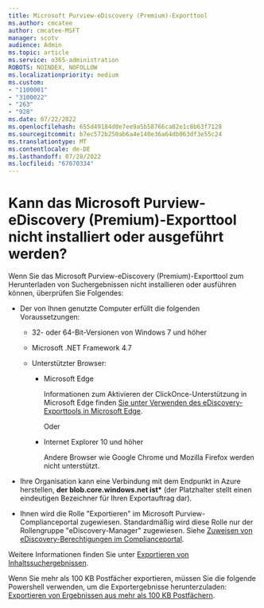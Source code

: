 ```yaml
---
title: Microsoft Purview-eDiscovery (Premium)-Exporttool
ms.author: cmcatee
author: cmcatee-MSFT
manager: scotv
audience: Admin
ms.topic: article
ms.service: o365-administration
ROBOTS: NOINDEX, NOFOLLOW
ms.localizationpriority: medium
ms.custom:
- "1100001"
- "3100022"
- "263"
- "928"
ms.date: 07/22/2022
ms.openlocfilehash: 655d49184d0e7ee9a5b58766ca02e1c8b63f7128
ms.sourcegitcommit: b7ec572b250ab6a4e140e36a64db063df3e55c24
ms.translationtype: MT
ms.contentlocale: de-DE
ms.lasthandoff: 07/28/2022
ms.locfileid: "67070334"
---
```

# <a name="cant-install-or-run-the-microsoft-purview-ediscovery-premium-export-tool"></a>Kann das Microsoft Purview-eDiscovery (Premium)-Exporttool nicht installiert oder ausgeführt werden?

Wenn Sie das Microsoft Purview-eDiscovery (Premium)-Exporttool zum Herunterladen von Suchergebnissen nicht installieren oder ausführen können, überprüfen Sie Folgendes:
  
- Der von Ihnen genutzte Computer erfüllt die folgenden Voraussetzungen:

  - 32- oder 64-Bit-Versionen von Windows 7 und höher

  - Microsoft .NET Framework 4.7

  - Unterstützter Browser:

    - Microsoft Edge

      Informationen zum Aktivieren der ClickOnce-Unterstützung in Microsoft Edge finden [Sie unter Verwenden des eDiscovery-Exporttools in Microsoft Edge](https://docs.microsoft.com/microsoft-365/compliance/configure-edge-to-export-search-results).

      Oder

    - Internet Explorer 10 und höher

      Andere Browser wie Google Chrome und Mozilla Firefox werden nicht unterstützt.

- Ihre Organisation kann eine Verbindung mit dem Endpunkt in Azure herstellen, **der blob.core.windows.net ist\*** (der Platzhalter stellt einen eindeutigen Bezeichner für Ihren Exportauftrag dar).

- Ihnen wird die Rolle "Exportieren" im Microsoft Purview-Complianceportal zugewiesen. Standardmäßig wird diese Rolle nur der Rollengruppe "eDiscovery-Manager" zugewiesen. Siehe [Zuweisen von eDiscovery-Berechtigungen im Complianceportal](https://docs.microsoft.com/microsoft-365/compliance/assign-ediscovery-permissions).

Weitere Informationen finden Sie unter [Exportieren von Inhaltssuchergebnissen](https://docs.microsoft.com/microsoft-365/compliance/export-search-results).

Wenn Sie mehr als 100 KB Postfächer exportieren, müssen Sie die folgende Powershell verwenden, um die Exportergebnisse herunterzuladen:  [Exportieren von Ergebnissen aus mehr als 100 KB Postfächern](https://docs.microsoft.com/microsoft-365/compliance/export-search-results#exporting-results-from-more-than-100000-mailboxes).
